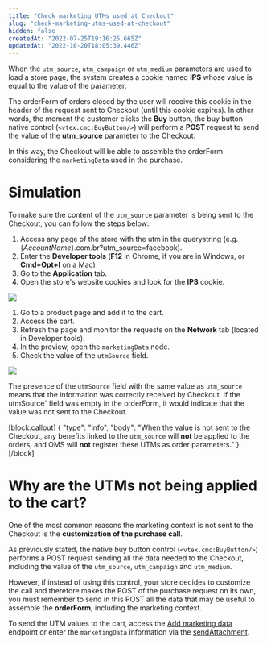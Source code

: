 ```yaml
---
title: "Check marketing UTMs used at Checkout"
slug: "check-marketing-utms-used-at-checkout"
hidden: false
createdAt: "2022-07-25T19:16:25.665Z"
updatedAt: "2022-10-20T18:05:39.446Z"
---
```

When the `utm_source`, `utm_campaign` or `utm_medium` parameters are used to load a store page, the system creates a cookie named **IPS** whose value is equal to the value of the parameter.

The orderForm of orders closed by the user will receive this cookie in the header of the request sent to Checkout (until this cookie expires). In other words, the moment the customer clicks the **Buy** button, the buy button native control (`<vtex.cmc:BuyButton/>`) will perform a **POST** request to send the value of the **utm_source** parameter to the Checkout.

In this way, the Checkout will be able to assemble the orderForm considering the `marketingData` used in the purchase.

# Simulation

To make sure the content of the `utm_source` parameter is being sent to the Checkout, you can follow the steps below:

1. Access any page of the store with the utm in the querystring (e.g. {*AccountName*}.com.br?utm_source=facebook).
2. Enter the **Developer tools** (**F12** in Chrome, if you are in Windows, or **Cmd+Opt+I** on a Mac)
3. Go to the **Application** tab.
4. Open the store's website cookies and look for the **IPS** cookie.

![](https://files.readme.io/7b613ab-utmsource1.PNG)

1. Go to a product page and add it to the cart.
2. Access the cart.
3. Refresh the page and monitor the requests on the **Network** tab (located in Developer tools).
4. In the preview, open the `marketingData` node.
5. Check the value of the `utmSource` field.

![](https://files.readme.io/9a5c682-utmsource2.PNG)

The presence of the `utmSource` field with the same value as `utm_source` means that the information was correctly received by Checkout. If the utmSource` field was empty in the orderForm, it would indicate that the value was not sent to the Checkout.

[block:callout]
{
  "type": "info",
  "body": "When the value is not sent to the Checkout, any benefits linked to the `utm_source` will **not** be applied to the orders, and OMS will **not** register these UTMs as order parameters."
}
[/block]

# Why are the UTMs not being applied to the cart?

One of the most common reasons the marketing context is not sent to the Checkout is the **customization of the purchase call**.

As previously stated, the native buy button control (`<vtex.cmc:BuyButton/>`) performs a POST request sending all the data needed to the Checkout, including the value of the `utm_source`, `utm_campaign` and `utm_medium`.

However, if instead of using this control, your store decides to customize the call and therefore makes the POST of the purchase request on its own, you must remember to send in this POST all the data that may be useful to assemble the **orderForm**, including the marketing context.

To send the UTM values ​​to the cart, access the [Add marketing data](https://developers.vtex.com/vtex-rest-api/reference/addmarketingdata) endpoint or enter the `marketingData` information via the [sendAttachment](https://developers.vtex.com/vtex-rest-api/docs/vtexjs-for-checkout#sendattachmentattachmentid-attachment-expectedorderformsections).
